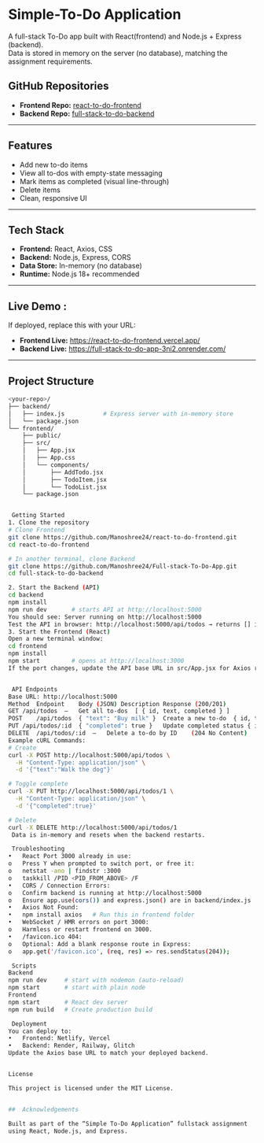 # Simple-To-Do Application

A full-stack To-Do app built with React(frontend) and Node.js + Express (backend).  
Data is stored in memory on the server (no database), matching the assignment requirements.

## GitHub Repositories

- **Frontend Repo:** [react-to-do-frontend](https://github.com/Manoshree24/react-to-do-frontend)  
- **Backend Repo:** [full-stack-to-do-backend](https://github.com/Manoshree24/full-stack-to-do-backend)

---
##  Features

- Add new to-do items  
- View all to-dos with empty-state messaging  
-  Mark items as completed (visual line-through)  
-  Delete items  
- Clean, responsive UI  

---
##  Tech Stack

-  **Frontend:** React, Axios, CSS  
-  **Backend:** Node.js, Express, CORS  
-  **Data Store:** In-memory (no database)  
-  **Runtime:** Node.js 18+ recommended  

---
## Live Demo :

If deployed, replace this with your URL:  
- **Frontend Live:** https://react-to-do-frontend.vercel.app/
- **Backend Live:** https://full-stack-to-do-app-3ni2.onrender.com/

---

## Project Structure

```bash
<your-repo>/
├── backend/
│   ├── index.js           # Express server with in-memory store
│   └── package.json
└── frontend/
    ├── public/
    ├── src/
    │   ├── App.jsx
    │   ├── App.css
    │   └── components/
    │       ├── AddTodo.jsx
    │       ├── TodoItem.jsx
    │       └── TodoList.jsx
    └── package.json


 Getting Started
1. Clone the repository
# Clone Frontend
git clone https://github.com/Manoshree24/react-to-do-frontend.git
cd react-to-do-frontend

# In another terminal, clone Backend
git clone https://github.com/Manoshree24/Full-stack-To-Do-App.git
cd full-stack-to-do-backend

2. Start the Backend (API)
cd backend
npm install
npm run dev       # starts API at http://localhost:5000
You should see: Server running on http://localhost:5000
Test the API in browser: http://localhost:5000/api/todos → returns [] initially.
3. Start the Frontend (React)
Open a new terminal window:
cd frontend
npm install
npm start         # opens at http://localhost:3000 
If the port changes, update the API base URL in src/App.jsx for Axios requests.


 API Endpoints
Base URL: http://localhost:5000
Method	Endpoint	Body (JSON)	Description	Response (200/201)
GET	/api/todos	—	Get all to-dos	[ { id, text, completed } ]
POST	/api/todos	{ "text": "Buy milk" }	Create a new to-do	{ id, text, completed }
PUT	/api/todos/:id	{ "completed": true }	Update completed status	{ id, text, completed }
DELETE	/api/todos/:id	—	Delete a to-do by ID	(204 No Content)
Example cURL Commands:
# Create
curl -X POST http://localhost:5000/api/todos \
  -H "Content-Type: application/json" \
  -d '{"text":"Walk the dog"}'

# Toggle complete
curl -X PUT http://localhost:5000/api/todos/1 \
  -H "Content-Type: application/json" \
  -d '{"completed":true}'

# Delete
curl -X DELETE http://localhost:5000/api/todos/1
 Data is in-memory and resets when the backend restarts.

 Troubleshooting
•	React Port 3000 already in use:
o	Press Y when prompted to switch port, or free it:
o	netstat -ano | findstr :3000
o	taskkill /PID <PID_FROM_ABOVE> /F
•	CORS / Connection Errors:
o	Confirm backend is running at http://localhost:5000
o	Ensure app.use(cors()) and express.json() are in backend/index.js
•	Axios Not Found:
•	npm install axios   # Run this in frontend folder
•	WebSocket / HMR errors on port 3000:
o	Harmless or restart frontend on 3000.
•	/favicon.ico 404:
o	Optional: Add a blank response route in Express:
o	app.get('/favicon.ico', (req, res) => res.sendStatus(204));

 Scripts
Backend
npm run dev     # start with nodemon (auto-reload)
npm start       # start with plain node
Frontend
npm start       # React dev server
npm run build   # Create production build

 Deployment 
You can deploy to:
•	Frontend: Netlify, Vercel
•	Backend: Render, Railway, Glitch
Update the Axios base URL to match your deployed backend.


License

This project is licensed under the MIT License.


##  Acknowledgements

Built as part of the “Simple To-Do Application” fullstack assignment  
using React, Node.js, and Express.
